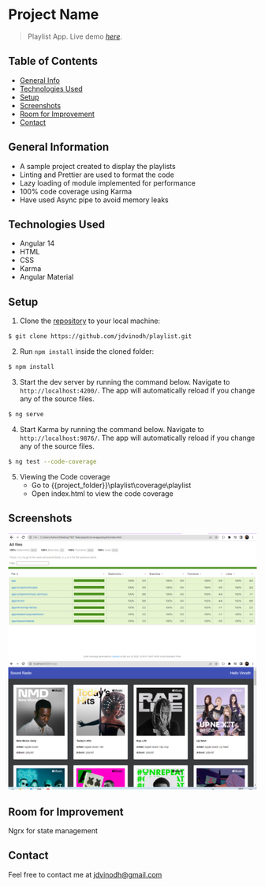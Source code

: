 # Project Name
> Playlist App.
> Live demo [_here_](https://new-playlist-app.web.app/music).


## Table of Contents
* [General Info](#general-information)
* [Technologies Used](#technologies-used)
* [Setup](#setup)
* [Screenshots](#screenshots)
* [Room for Improvement](#room-for-improvement)
* [Contact](#contact)


## General Information
- A sample project created to display the playlists
- Linting and Prettier are used to format the code
- Lazy loading of module implemented for performance
- 100% code coverage using Karma
- Have used Async pipe to avoid memory leaks


## Technologies Used
- Angular 14
- HTML
- CSS
- Karma
- Angular Material


## Setup
1. Clone the [repository](https://github.com/jdvinodh/playlist.git) to your local machine:
```bash
$ git clone https://github.com/jdvinodh/playlist.git
```

2. Run `npm install` inside the cloned folder:
```bash
$ npm install
```

3. Start the dev server by running the command below. Navigate to `http://localhost:4200/`. The app will automatically reload if you change any of the source files.
```bash
$ ng serve
```

4. Start Karma by running the command below. Navigate to `http://localhost:9876/`. The app will automatically reload if you change any of the source files.
```bash
$ ng test --code-coverage
```
5. Viewing the Code coverage
    - Go to {{project_folder}}\playlist\coverage\playlist
    - Open index.html to view the code coverage 


## Screenshots
![Code Coverage screenshot](./screenshots/code-coverage.PNG)
![Application Screenshot](./screenshots/application.PNG)


## Room for Improvement
Ngrx for state management


## Contact
Feel free to contact me at jdvinodh@gmail.com

